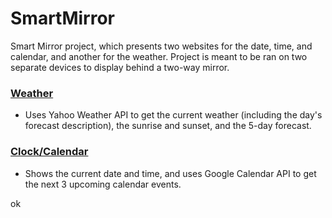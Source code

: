 # SmartMirror

Smart Mirror project, which presents two websites for the date, time, and calendar, and another for the weather. Project is meant to be ran on two separate devices to display behind a two-way mirror.

### [Weather](https://thomasbryk.github.io/SmartMirror/Weather/)
- Uses Yahoo Weather API to get the current weather (including the day's forecast description), the sunrise and sunset, and the 5-day forecast.
### [Clock/Calendar](https://thomasbryk.github.io/SmartMirror/Clock/)
- Shows the current date and time, and uses Google Calendar API to get the next 3 upcoming calendar events.


ok
